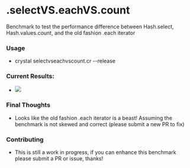# .selectVS.eachVS.count

Benchmark to test the performance difference between Hash.select, Hash.values.count, and the old fashion .each iterator

### Usage
 - crystal selectvseachvscount.cr --release

### Current Results:

 - ![](https://i.gyazo.com/3e7a6d9e83946eac49552f8bb514ed36.png)

### Final Thoughts
 - Looks like the old fashion .each iterator is a beast! Assuming the benchmark is not skewed and correct (please submit a new PR to fix)
 
### Contributing
 - This is still a work in progress, if you can enhance this benchmark please submit a PR or issue, thanks!
 
 
